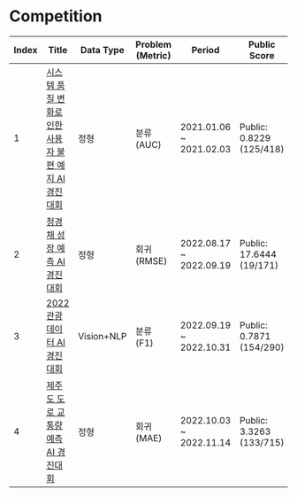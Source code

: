 # Competition


|Index | Title | Data Type | Problem (Metric) | Period | Public Score | Private Score | Top Percent |
|---|---|---|---|---|---|---|---|
|1  | [시스템 품질 변화로 인한 사용자 불편 예지 AI 경진대회](https://dacon.io/competitions/official/235687/overview/description) | 정형 | 분류 (AUC) | 2021.01.06 ~ 2021.02.03 | Public: 0.8229 (125/418) | Private: 0.8199 (136/418) | Top 32% |
|2  | [청경채 성장 예측 AI 경진대회](https://dacon.io/competitions/official/235961/overview/description) | 정형 | 회귀 (RMSE) | 2022.08.17 ~ 2022.09.19 | Public: 17.6444 (19/171) | Private: 18.7495 (19/171) | Top 11% |
|3  | [2022 관광데이터 AI 경진대회](https://dacon.io/competitions/official/235978/overview/description) | Vision+NLP | 분류 (F1) |  2022.09.19 ~ 2022.10.31 | Public: 0.7871 (154/290) | Private: 0.7803 (159/290) | Top 54% |
|4  | [제주도 도로 교통량 예측 AI 경진대회](https://dacon.io/competitions/official/235985/overview/description) | 정형 | 회귀 (MAE) |  2022.10.03 ~ 2022.11.14 | Public: 3.3263 (133/715) | Private: 3.3715 (147/715) | Top 20% |


